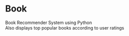 # Book

Book Recommender System using Python  
Also displays top popular books according to user ratings
